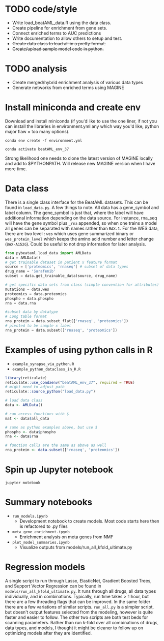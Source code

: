 # TODO code/style

- Write load_beatAML_data.R using the data class.
- Create pipeline for enrichment from gene sets.
- Connect enriched terms to AUC predictions
- Write documentation to allow others to setup and test.
- ~~Create data class to load all in a pretty format.~~
- ~~Create/upload sample model code in python.~~

# TODO analysis

- Create merged/hybrid enrichment analysis of various data types
- Generate networks from enriched terms using MAGINE

# Install miniconda and create env

Download and install miniconda (if you'd like to use the one liner, if not you can install the libraries in
environment.yml any which way you'd like, python major flaw = too many options).

`conda env create -f environment.yml`

`conda activate beatAML_env_37`

Strong likelihood one needs to clone the latest version of MAGINE locally and add to $PYTHONPATH. Will release new
MAGINE version when I have more time.

# Data class

There is a single class interface for the BeatAML datasets. This can be found in `load_data.py`. A few things to note.
All data has a gene_symbol and label column. The gene_symbol is just that, where the label will have additional
information depending on the data source. For instance, rna_seq will have the gene symbol plus `_rna` appended, so when
one trains a model all genes can be separated with names rather than `BAX.1`. For the WES data, there are two
level : `wes` which uses gene summarized binary or `wes_protein_level`
which keeps the amino acid number and letter change (`BAX-A152G`). Could be useful to not drop information for later
analysis.

``` python
from pybeataml.load_data import AMLData
data = AMLData()
# get trainable dataset in patient x feature format
source = ['proteomics', 'rnaseq'] # subset of data types
drug_name = 'Sorafenib' 
subset = data.get_trainable_data(source, drug_name)

# get specific data sets from class (simple convention for attributes)
mutations = data.wes
proteomics = data.proteomics
phospho = data.phospho
rna = data.rna

#subset data by datatype
# Long table format
rna_protein = data.subset_flat(['rnaseq', 'proteomics'])
# pivoted to be sample x label
rna_protein = data.subset(['rnaseq', 'proteomics'])
```

# Examples of using python calls in R

- `example_synapse_via_python.R`
- `example_python_dataclass_in_R.R`

```R
library(reticulate)
reticulate::use_condaenv("beatAML_env_37", required = TRUE)
# might need to adjust path
reticulate::source_python("load_data.py")

# load data class
data <- AMLData()

# can access functions with $
mat <- data$all_data

# same as python examples above, but use $
phospho <- data$phospho
rna <- data$rna

# function calls are the same as above as well
rna_protein <- data.subset(['rnaseq', 'proteomics'])

```

# Spin up Jupyter notebook

`jupyter notebook`

# Summary notebooks

- `run_models.ipynb`
  - Development notebook to create models. Most code starts here then is refactored to .py files
- `meta_gene_enrichment.ipynb`
  - Enrichment analysis on meta genes from NMF
- `plot_model_summaries.ipynb`
  - Visualize outputs from models/run_all_kfold_ultimate.py
# Regression models

A single script to run through Lasso, ElasticNet, Gradient Boosted Trees, and Support Vector Regression can be found
in `models/run_all_kfold_ultimate.py`. It runs through all drugs, all data types individually, and in combinations.
Typically, run time takes > 1 hour, but there are a few threading flags that can be improved. In the same folder there
are a few variations of similar scripts. `run_all.py` is a simpler script, but doesn't output features selected from the
modeling, however is quite faster and easier to follow. The other two scripts are both test beds for scanning
parameters. Rather than run k-fold over all combinations of drugs, data types, and models, I thought it might be cleaner
to follow up on optimizing models after they are identified.


